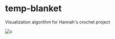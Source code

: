 # temp-blanket
Visualization algorithm for Hannah's crochet project


![c](https://user-images.githubusercontent.com/43422088/221332661-2af532b8-55a4-4d9a-9ab5-eb178310b291.png)
